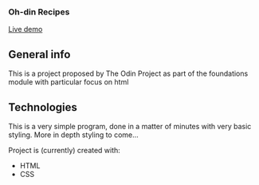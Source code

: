 <h3>Oh-din Recipes</h3>

[Live demo](https://okidokitokiloki.github.io/odin-recipes/)

## General info
This is a project proposed by The Odin Project as part of the foundations module with particular focus on html
	
## Technologies
This is a very simple program, done in a matter of minutes with very basic styling. More in depth styling to come...

Project is (currently) created with:
* HTML
* CSS
